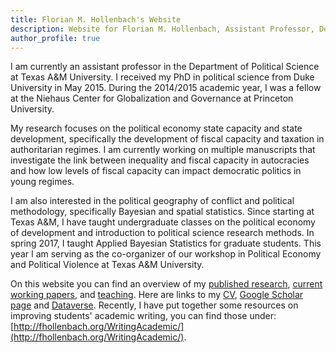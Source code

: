 ```yaml
---
title: Florian M. Hollenbach's Website
description: Website for Florian M. Hollenbach, Assistant Professor, Department of Political Science, Texas A&M University
author_profile: true
---
```


I am currently an assistant professor in the Department of Political Science at Texas A&M University. I received my PhD in political science from Duke University in May 2015. During the 2014/2015 academic year, I was a fellow at the Niehaus Center for Globalization and Governance at Princeton University.

My research focuses on the political economy state capacity and state development, specifically the development of fiscal capacity and taxation in authoritarian regimes. I am currently working on multiple manuscripts that investigate the link between inequality and fiscal capacity in autocracies and how low levels of fiscal capacity can impact democratic politics in young regimes. 

I am also interested in the political geography of conflict and political methodology, specifically Bayesian and spatial statistics. Since starting at Texas A&M, I have taught undergraduate classes on the political economy of development and introduction to political science research methods. In spring 2017, I taught Applied Bayesian Statistics for graduate students. This year I am serving as the co-organizer of our workshop in Political Economy and Political Violence at Texas A&M University.

On this website you can find an overview of my [published research](pages/publications/), [current working papers](pages/workingPapers), and [teaching](pages/teaching). Here are links to my [CV](papers/HOLLENBACH-2019-CV.pdf), [Google Scholar page](https://scholar.google.com/citations?user=1B4nx4oAAAAJ&hl=en) and [Dataverse](https://dataverse.harvard.edu/dataverse/fhollenbach). Recently, I have put together some resources on improving students' academic writing, you can find those under: [http://fhollenbach.org/WritingAcademic/](http://fhollenbach.org/WritingAcademic/).


